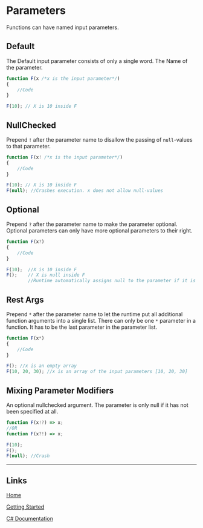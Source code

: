 # Parameters

Functions can have named input parameters.

## Default

The Default input parameter consists of only a single word. The Name of the parameter.

```js
function F(x /*x is the input parameter*/)
{
	//Code
}

F(10); // X is 10 inside F
```

## NullChecked

Prepend `!` after the parameter name to disallow the passing of `null`-values to that parameter.

```js
function F(x! /*x is the input parameter*/)
{
	//Code
}

F(10); // X is 10 inside F
F(null); //Crashes execution. x does not allow null-values
```


## Optional

Prepend `?` after the parameter name to make the parameter optional.
Optional parameters can only have more optional parameters to their right.

```js
function F(x?)
{
	//Code
}

F(10); 	//X is 10 inside F
F(); 	// X is null inside F
		//Runtime automatically assigns null to the parameter if it is not specified
```

## Rest Args

Prepend `*` after the parameter name to let the runtime put all additional function arguments into a single list.
There can only be one `*` parameter in a function. It has to be the last parameter in the parameter list.

```js
function F(x*)
{
	//Code
}

F(); //x is an empty array
F(10, 20, 30); //x is an array of the input parameters [10, 20, 30]
```

## Mixing Parameter Modifiers

An optional nullchecked argument.
The parameter is only null if it has not been specified at all.

```js
function F(x!?) => x;
//OR
function F(x?!) => x;

F(10);
F();
F(null); //Crash
```

___

## Links

[Home](../../Readme.md)

[Getting Started](../../GettingStarted.md)

[C# Documentation](/index.html)